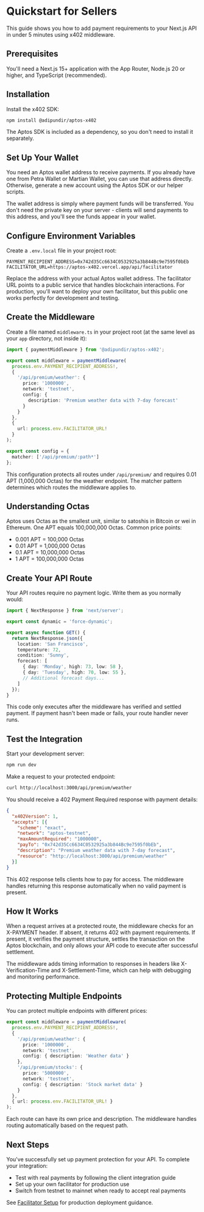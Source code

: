 # Quickstart for Sellers

This guide shows you how to add payment requirements to your Next.js API in under 5 minutes using x402 middleware.

## Prerequisites

You'll need a Next.js 15+ application with the App Router, Node.js 20 or higher, and TypeScript (recommended).

## Installation

Install the x402 SDK:

```bash
npm install @adipundir/aptos-x402
```

The Aptos SDK is included as a dependency, so you don't need to install it separately.

## Set Up Your Wallet

You need an Aptos wallet address to receive payments. If you already have one from Petra Wallet or Martian Wallet, you can use that address directly. Otherwise, generate a new account using the Aptos SDK or our helper scripts.

The wallet address is simply where payment funds will be transferred. You don't need the private key on your server - clients will send payments to this address, and you'll see the funds appear in your wallet.

## Configure Environment Variables

Create a `.env.local` file in your project root:

```env
PAYMENT_RECIPIENT_ADDRESS=0x742d35Cc6634C0532925a3b844Bc9e7595f0bEb
FACILITATOR_URL=https://aptos-x402.vercel.app/api/facilitator
```

Replace the address with your actual Aptos wallet address. The facilitator URL points to a public service that handles blockchain interactions. For production, you'll want to deploy your own facilitator, but this public one works perfectly for development and testing.

## Create the Middleware

Create a file named `middleware.ts` in your project root (at the same level as your `app` directory, not inside it):

```typescript
import { paymentMiddleware } from '@adipundir/aptos-x402';

export const middleware = paymentMiddleware(
  process.env.PAYMENT_RECIPIENT_ADDRESS!,
  {
    '/api/premium/weather': {
      price: '1000000',
      network: 'testnet',
      config: {
        description: 'Premium weather data with 7-day forecast'
      }
    }
  },
  {
    url: process.env.FACILITATOR_URL!
  }
);

export const config = {
  matcher: ['/api/premium/:path*']
};
```

This configuration protects all routes under `/api/premium/` and requires 0.01 APT (1,000,000 Octas) for the weather endpoint. The matcher pattern determines which routes the middleware applies to.

## Understanding Octas

Aptos uses Octas as the smallest unit, similar to satoshis in Bitcoin or wei in Ethereum. One APT equals 100,000,000 Octas. Common price points:

- 0.001 APT = 100,000 Octas
- 0.01 APT = 1,000,000 Octas
- 0.1 APT = 10,000,000 Octas
- 1 APT = 100,000,000 Octas

## Create Your API Route

Your API routes require no payment logic. Write them as you normally would:

```typescript
import { NextResponse } from 'next/server';

export const dynamic = 'force-dynamic';

export async function GET() {
  return NextResponse.json({
    location: 'San Francisco',
    temperature: 72,
    condition: 'Sunny',
    forecast: [
      { day: 'Monday', high: 73, low: 58 },
      { day: 'Tuesday', high: 70, low: 55 },
      // Additional forecast days...
    ]
  });
}
```

This code only executes after the middleware has verified and settled payment. If payment hasn't been made or fails, your route handler never runs.

## Test the Integration

Start your development server:

```bash
npm run dev
```

Make a request to your protected endpoint:

```bash
curl http://localhost:3000/api/premium/weather
```

You should receive a 402 Payment Required response with payment details:

```json
{
  "x402Version": 1,
  "accepts": [{
    "scheme": "exact",
    "network": "aptos-testnet",
    "maxAmountRequired": "1000000",
    "payTo": "0x742d35Cc6634C0532925a3b844Bc9e7595f0bEb",
    "description": "Premium weather data with 7-day forecast",
    "resource": "http://localhost:3000/api/premium/weather"
  }]
}
```

This 402 response tells clients how to pay for access. The middleware handles returning this response automatically when no valid payment is present.

## How It Works

When a request arrives at a protected route, the middleware checks for an X-PAYMENT header. If absent, it returns 402 with payment requirements. If present, it verifies the payment structure, settles the transaction on the Aptos blockchain, and only allows your API code to execute after successful settlement.

The middleware adds timing information to responses in headers like X-Verification-Time and X-Settlement-Time, which can help with debugging and monitoring performance.

## Protecting Multiple Endpoints

You can protect multiple endpoints with different prices:

```typescript
export const middleware = paymentMiddleware(
  process.env.PAYMENT_RECIPIENT_ADDRESS!,
  {
    '/api/premium/weather': {
      price: '1000000',
      network: 'testnet',
      config: { description: 'Weather data' }
    },
    '/api/premium/stocks': {
      price: '5000000',
      network: 'testnet',
      config: { description: 'Stock market data' }
    }
  },
  { url: process.env.FACILITATOR_URL! }
);
```

Each route can have its own price and description. The middleware handles routing automatically based on the request path.

## Next Steps

You've successfully set up payment protection for your API. To complete your integration:

- Test with real payments by following the client integration guide
- Set up your own facilitator for production use
- Switch from testnet to mainnet when ready to accept real payments

See [Facilitator Setup](../guides/facilitator-setup.md) for production deployment guidance.
